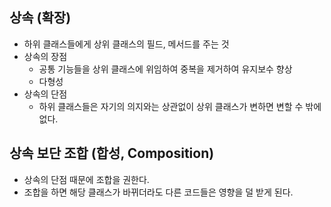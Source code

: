 ## 상속 (확장)

- 하위 클래스들에게 상위 클래스의 필드, 메서드를 주는 것
- 상속의 장점
    - 공통 기능들을 상위 클래스에 위임하여 중복을 제거하여 유지보수 향상
    - 다형성
- 상속의 단점
    - 하위 클래스들은 자기의 의지와는 상관없이 상위 클래스가 변하면 변할 수 밖에 없다.

## 상속 보단 조합 (합성, Composition)

- 상속의 단점 때문에 조합을 권한다.
- 조합을 하면 해당 클래스가 바뀌더라도 다른 코드들은 영향을 덜 받게 된다.